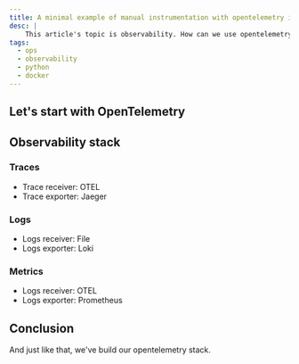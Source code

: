```yaml
---
title: A minimal example of manual instrumentation with opentelemetry in python 
desc: |
    This article's topic is observability. How can we use opentelemetry to achieve this goal?
tags:
  - ops
  - observability
  - python
  - docker
---
```



## Let's start with OpenTelemetry

## Observability stack

### Traces
- Trace receiver: OTEL
- Trace exporter: Jaeger

### Logs
- Logs receiver: File
- Logs exporter: Loki

### Metrics
- Logs receiver: OTEL
- Logs exporter: Prometheus


## Conclusion
And just like that, we've build our opentelemetry stack.